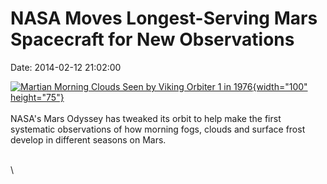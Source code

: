 NASA Moves Longest-Serving Mars Spacecraft for New Observations
===============================================================

Date: 2014-02-12 21:02:00

[![Martian Morning Clouds Seen by Viking Orbiter 1 in
1976](http://www.jpl.nasa.gov/images/odyssey/20140212/pia17940-226.jpg){width="100"
height="75"}](http://www.jpl.nasa.gov/news/news.cfm?release=2014-047&rn=news.xml&rst=4045)\
\
NASA\'s Mars Odyssey has tweaked its orbit to help make the first
systematic observations of how morning fogs, clouds and surface frost
develop in different seasons on Mars.

\
\
